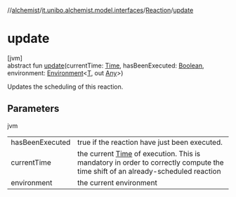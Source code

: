 //[alchemist](../../../index.md)/[it.unibo.alchemist.model.interfaces](../index.md)/[Reaction](index.md)/[update](update.md)

# update

[jvm]\
abstract fun [update](update.md)(currentTime: [Time](../-time/index.md), hasBeenExecuted: [Boolean](https://kotlinlang.org/api/latest/jvm/stdlib/kotlin/-boolean/index.html), environment: [Environment](../-environment/index.md)<[T](../-node/index.md), out [Any](https://kotlinlang.org/api/latest/jvm/stdlib/kotlin/-any/index.html)>)

Updates the scheduling of this reaction.

## Parameters

jvm

| | |
|---|---|
| hasBeenExecuted | true if the reaction have just been executed. |
| currentTime | the current [Time](../-time/index.md) of execution. This is mandatory in order to correctly compute the time shift of an already-scheduled reaction |
| environment | the current environment |
